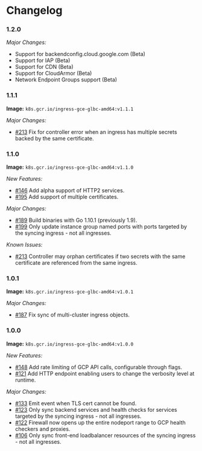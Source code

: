 # Changelog

### 1.2.0

*Major Changes:*
- Support for backendconfig.cloud.google.com (Beta)
- Support for IAP (Beta)
- Support for CDN (Beta)
- Support for CloudArmor (Beta)
- Network Endpoint Groups support (Beta)

### 1.1.1
**Image:**  `k8s.gcr.io/ingress-gce-glbc-amd64:v1.1.1`

*Major Changes:*
- [#213](https://github.com/kubernetes/ingress-gce/pull/213) Fix for controller error when an ingress has multiple secrets backed by the same certificate.  

### 1.1.0
**Image:**  `k8s.gcr.io/ingress-gce-glbc-amd64:v1.1.0`

*New Features:*
- [#146](https://github.com/kubernetes/ingress-gce/pull/146) Add alpha support of HTTP2 services.
- [#195](https://github.com/kubernetes/ingress-gce/pull/195) Add support of multiple certificates.

*Major Changes:*
- [#189](https://github.com/kubernetes/ingress-gce/pull/189) Build binaries with Go 1.10.1 (previously 1.9).
- [#199](https://github.com/kubernetes/ingress-gce/pull/199) Only update instance group named ports with ports targeted by the syncing ingress - not all ingresses.

*Known Issues:*
- [#213](https://github.com/kubernetes/ingress-gce/pull/213) Controller may orphan certificates if two secrets with the same certificate are referenced from the same ingress.  

### 1.0.1

**Image:**  `k8s.gcr.io/ingress-gce-glbc-amd64:v1.0.1`

*Major Changes:*
- [#187](https://github.com/kubernetes/ingress-gce/pull/187) Fix sync of multi-cluster ingress objects.

### 1.0.0

**Image:**  `k8s.gcr.io/ingress-gce-glbc-amd64:v1.0.0`

*New Features:*
- [#148](https://github.com/kubernetes/ingress-gce/pull/148) Add rate limiting of GCP API calls, configurable through flags.
- [#121](https://github.com/kubernetes/ingress-gce/pull/121) Add HTTP endpoint enabling users to change the verbosity level at runtime.

*Major Changes:*
- [#133](https://github.com/kubernetes/ingress-gce/pull/133) Emit event when TLS cert cannot be found.
- [#123](https://github.com/kubernetes/ingress-gce/pull/123) Only sync backend services and health checks for services targeted by the syncing ingress - not all ingresses.
- [#122](https://github.com/kubernetes/ingress-gce/pull/122) Firewall now opens up the entire nodeport range to GCP health checkers and proxies.
- [#106](https://github.com/kubernetes/ingress-gce/pull/106) Only sync front-end loadbalancer resources of the syncing ingress - not all ingresses.
